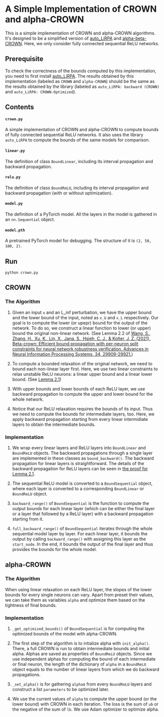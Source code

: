# A Simple Implementation of CROWN and alpha-CROWN
This is a simple implementation of CROWN and alpha-CROWN algorithms. It's designed to be a simplified version of [auto_LiRPA](https://github.com/Verified-Intelligence/auto_LiRPA) and [alpha-beta-CROWN](https://github.com/Verified-Intelligence/alpha-beta-CROWN). Here, we only consider fully connected sequential ReLU networks. 

## Prerequisite
To check the correctness of the bounds computed by this implementation, you need to first install [auto_LiRPA](https://github.com/Verified-Intelligence/auto_LiRPA). The results obtained by this implementation (labeled as ```CROWN``` and ```alpha-CROWN```) should be the same as the results obtained by the library (labeled as ```auto_LiRPA: backward (CROWN)``` and ```auto_LiRPA: CROWN-Optimized```).

## Contents
#### ```crown.py```
A simple implementation of CROWN and alpha-CROWN to compute bounds of fully connected sequential ReLU networks. It also uses the library ```auto_LiRPA``` to compute the bounds of the same models for comparison.

#### ```linear.py```
The definition of class ```BoundLinear```, including its interval propagation and backward propagation.

#### ```relu.py```
The definition of class ```BoundReLU```, including its interval propagation and backward propagation (with or without optimization).

#### ```model.py```
The definition of a PyTorch model. All the layers in the model is gathered in an ```nn.Sequential``` object.

#### ```model.pth```
A pretrained PyTorch model for debugging. The structure of it is ```(2, 50, 100, 2)```.

## Run
```
python crown.py
```

## CROWN
### The Algorithm
1. Given an input ```x``` and an L_inf perturbation, we have the upper bound and the lower bound of the input, noted as ```x_U``` and ```x_L``` respectively. Our goal is to compute the lower (or upepr) bound for the output of the network. To do so, we construct a linear function to lower (or upper) bound the original non-linear network. (See Lemma 2.2 of [Wang, S., Zhang, H., Xu, K., Lin, X., Jana, S., Hsieh, C. J., & Kolter, J. Z. (2021). Beta-crown: Efficient bound propagation with per-neuron split constraints for neural network robustness verification. Advances in Neural Information Processing Systems, 34, 29909-29921.](https://arxiv.org/pdf/2103.06624.pdf))

2. To compute a bounded relaxation of the original network, we need to bound each non-linear layer first. Here, we use two linear constraints to relax unstable ReLU neurons: a linear upper bound and a linear lower bound. (See [Lemma 2.1](https://arxiv.org/pdf/2103.06624.pdf))

3. With upper bounds and lower bounds of each ReLU layer, we use backward propagation to compute the upper and lower bound for the whole network.

4. Notice that our ReLU relaxation requires the bounds of its input. Thus we need to compute the bounds for intermediate layers, too. Here, we apply backward propagation starting from every linear intermidiate layers to obtain the intermediate bounds.

### Implementation
1. We wrap every linear layers and ReLU layers into ```BoundLinear``` and ```BoundReLU``` objects. The backward propagations through a single layer are implemented in these classes as ```bound_backward()```. The backward propagation for linear layers is straightforward. The details of the backward propagation for ReLU layers can be seen in [the proof for Lemma 2.1](https://arxiv.org/pdf/2103.06624.pdf).

2. The sequential ReLU model is converted to a ```BoundSequential``` object, where each layer is converted to a corresponding ```BoundLinear``` or ```BoundReLU``` object.

3. ```backward_range()``` of ```BoundSequential``` is the function to compute the output bounds for each linear layer (which can be either the final layer or a layer that followed by a ReLU layer) with a backward propagation starting from it.

4. ```full_backward_range()``` of ```BoundSequential``` iterates through the whole sequential model layer by layer. For each linear layer, it bounds the output by calling ```backward_range()``` with assigning this layer as the ```start_node```. In the end, it bounds the output of the final layer and thus provides the bounds for the whole model.

## alpha-CROWN
### The Algorithm
When using linear relaxation on each ReLU layer, the slopes of the lower bounds for every single neurons can vary. Apart from preset their values, we can take them as variables ```alpha``` and optimize them based on the tightness of final bounds.

### Implementation
1. ```_get_optimized_bounds()``` of ```BoundSequential``` is for computing the optimized bounds of the model with alpha-CROWN. 

2. The first step of the algorithm is to intialize alpha with ```init_alpha()```. There, a full CROWN is run to obtain intermediate bounds and initial alpha. Alphas are saved as properties of ```BoundReLU``` objects. Since we use independent alphas for computing the bound of each intermediate or final neuron, the length of the dictionary of ```alpha``` in a ```BoundReLU``` object equals to the number of linear layers from which we do backward propagations.

3. ```_set_alpha()``` is for gathering ```alpha```s from every ```BoundReLU``` layers and construct a list ```parameters``` to be optimized later.

4. We use the current values of ```alpha``` to compute the upper bound (or the lower bound) with CROWN in each iteration. The loss is the sum of ```ub``` or the negative of the sum of ```lb```. We use Adam optimizer to optimize alpha.



